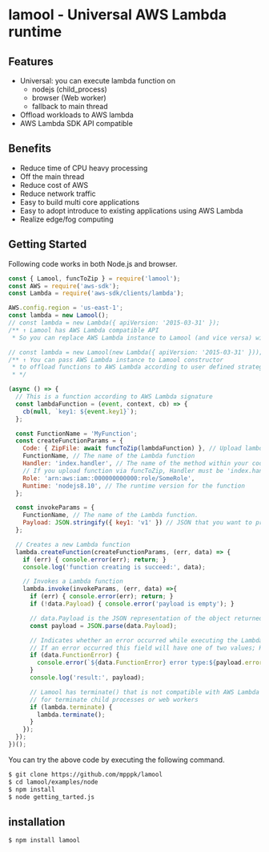 # lamool - Universal AWS Lambda runtime 

## Features
* Universal: you can execute lambda function on
     * nodejs (child_process)
     * browser (Web worker)
     * fallback to main thread
* Offload workloads to AWS lambda
* AWS Lambda SDK API compatible

## Benefits 
* Reduce time of CPU heavy processing
* Off the main thread
* Reduce cost of AWS
* Reduce network traffic
* Easy to build multi core applications
* Easy to adopt introduce to existing applications using AWS Lambda
* Realize edge/fog computing

## Getting Started
Following code works in both Node.js and browser.

```js
const { Lamool, funcToZip } = require('lamool');
const AWS = require('aws-sdk');
const Lambda = require('aws-sdk/clients/lambda');

AWS.config.region = 'us-east-1';
const lambda = new Lamool();
// const lambda = new Lambda({ apiVersion: '2015-03-31' });
/** ↑ Lamool has AWS Lambda compatible API
 * So you can replace AWS Lambda instance to Lamool (and vice versa) without any code changing */

// const lambda = new Lamool(new Lambda({ apiVersion: '2015-03-31' }));
/** ↑ You can pass AWS Lambda instance to Lamool constructor
 * to offload functions to AWS Lambda according to user defined strategy 
 * */

(async () => {
  // This is a function according to AWS Lambda signature
  const lambdaFunction = (event, context, cb) => {
    cb(null, `key1: ${event.key1}`);
  };

  const FunctionName = 'MyFunction';
  const createFunctionParams = {
    Code: { ZipFile: await funcToZip(lambdaFunction) }, // Upload lambda function as zip
    FunctionName, // The name of the Lambda function
    Handler: 'index.handler', // The name of the method within your code that Lambda calls to execute your function
    // If you upload function via funcToZip, Handler must be 'index.handler'
    Role: 'arn:aws:iam::000000000000:role/SomeRole',
    Runtime: 'nodejs8.10', // The runtime version for the function
  };

  const invokeParams = {
    FunctionName, // The name of the Lambda function.
    Payload: JSON.stringify({ key1: 'v1' }) // JSON that you want to provide to your Lambda function as input
  };

  // Creates a new Lambda function
  lambda.createFunction(createFunctionParams, (err, data) => {
    if (err) { console.error(err); return; }
    console.log('function creating is succeed:', data);

    // Invokes a Lambda function
    lambda.invoke(invokeParams, (err, data) =>{
      if (err) { console.error(err); return; }
      if (!data.Payload) { console.error('payload is empty'); }

      // data.Payload is the JSON representation of the object returned by the Lambda function
      const payload = JSON.parse(data.Payload);

      // Indicates whether an error occurred while executing the Lambda function.
      // If an error occurred this field will have one of two values; Handled or Unhandled
      if (data.FunctionError) {
        console.error(`${data.FunctionError} error type:${payload.errorType} message:${payload.error}`);
      }
      console.log('result:', payload);

      // Lamool has terminate() that is not compatible with AWS Lambda
      // for terminate child processes or web workers
      if (lambda.terminate) {
        lambda.terminate();
      }
    });
  });
})();
```

You can try the above code by executing the following command.

```bash
$ git clone https://github.com/mpppk/lamool
$ cd lamool/examples/node
$ npm install
$ node getting_tarted.js
```

## installation
```sh
$ npm install lamool
```

